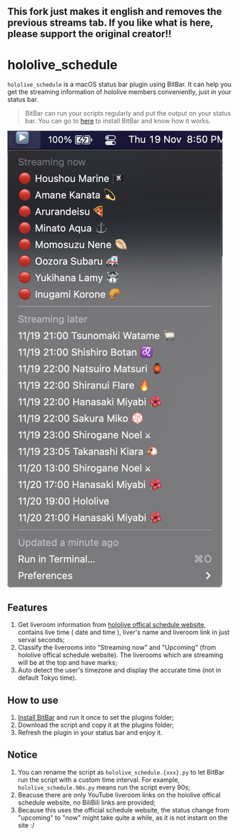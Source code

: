 ## This fork just makes it english and removes the previous streams tab.    If you like what is here, please support the original creator!!
# hololive_schedule

`hololive_schedule` is a macOS status bar plugin using BitBar. It can help you get the streaming information of hololive members conveniently, just in your status bar.

> BitBar can run your scripts regularly and put the output on your status bar. You can go to [here](https://github.com/matryer/bitbar) to install BitBar and know how it works.

![screenshot.png](https://github.com/Joseos123/hololive_schedule/blob/master/images/Screenshot%202020-11-19%20at%208.50.08%20PM.png?raw=true)

## Features

1. Get liveroom information from [hololive offical schedule website](https://schedule.hololive.tv/), contains live time ( date and time ), liver's name and liveroom link in just serval seconds;
2. Classify the liverooms into "Streaming now" and "Upcoming" (from hololive offical schedule website). The liverooms which are streaming will be at the top and have marks;
3. Auto detect the user's timezone and display the accurate time (not in default Tokyo time).

## How to use

1. [Install BitBar](https://github.com/matryer/bitbar/releases/download/v1.9.2/BitBar-v1.9.2.zip) and run it once to set the plugins folder;
2. Download the script and copy it at the plugins folder;
3. Refresh the plugin in your status bar and enjoy it.

## Notice

1. You can rename the script as `hololive_schedule.{xxx}.py` to let BitBar run the script with a custom time interval. For example, `hololive_schedule.90s.py` means run the script every 90s;
2. Beacuse there are only YouTube liveroom links on the hololive offical schedule website, no BiliBili links are provided;
3. Because this uses the official schedule website, the status change from "upcoming" to "now" might take quite a while, as it is not instant on the site :/
